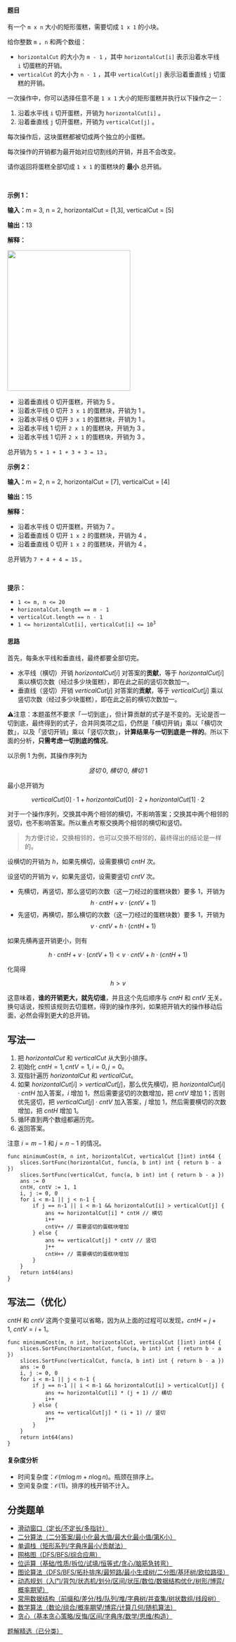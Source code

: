 #### 题目

<p>有一个&nbsp;<code>m x n</code>&nbsp;大小的矩形蛋糕，需要切成&nbsp;<code>1 x 1</code>&nbsp;的小块。</p>

<p>给你整数&nbsp;<code>m</code>&nbsp;，<code>n</code>&nbsp;和两个数组：</p>

<ul>
	<li><code>horizontalCut</code> 的大小为&nbsp;<code>m - 1</code>&nbsp;，其中&nbsp;<code>horizontalCut[i]</code>&nbsp;表示沿着水平线 <code>i</code>&nbsp;切蛋糕的开销。</li>
	<li><code>verticalCut</code> 的大小为&nbsp;<code>n - 1</code>&nbsp;，其中&nbsp;<code>verticalCut[j]</code>&nbsp;表示沿着垂直线&nbsp;<code>j</code>&nbsp;切蛋糕的开销。</li>
</ul>

<p>一次操作中，你可以选择任意不是&nbsp;<code>1 x 1</code>&nbsp;大小的矩形蛋糕并执行以下操作之一：</p>

<ol>
	<li>沿着水平线&nbsp;<code>i</code>&nbsp;切开蛋糕，开销为&nbsp;<code>horizontalCut[i]</code>&nbsp;。</li>
	<li>沿着垂直线&nbsp;<code>j</code>&nbsp;切开蛋糕，开销为&nbsp;<code>verticalCut[j]</code>&nbsp;。</li>
</ol>

<p>每次操作后，这块蛋糕都被切成两个独立的小蛋糕。</p>

<p>每次操作的开销都为最开始对应切割线的开销，并且不会改变。</p>

<p>请你返回将蛋糕全部切成&nbsp;<code>1 x 1</code>&nbsp;的蛋糕块的&nbsp;<strong>最小</strong>&nbsp;总开销。</p>

<p>&nbsp;</p>

<p><strong class="example">示例 1：</strong></p>

<div class="example-block">
<p><span class="example-io"><b>输入：</b>m = 3, n = 2, horizontalCut = [1,3], verticalCut = [5]</span></p>

<p><span class="example-io"><b>输出：</b>13</span></p>

<p><strong>解释：</strong></p>

<p><img alt="" src="https://assets.leetcode.com/uploads/2024/06/04/ezgifcom-animated-gif-maker-1.gif" style="width: 280px; height: 320px;" /></p>

<ul>
	<li>沿着垂直线 0 切开蛋糕，开销为 5 。</li>
	<li>沿着水平线 0 切开&nbsp;<code>3 x 1</code>&nbsp;的蛋糕块，开销为 1 。</li>
	<li>沿着水平线 0 切开 <code>3 x 1</code>&nbsp;的蛋糕块，开销为 1 。</li>
	<li>沿着水平线 1 切开 <code>2 x 1</code>&nbsp;的蛋糕块，开销为 3 。</li>
	<li>沿着水平线 1 切开 <code>2 x 1</code>&nbsp;的蛋糕块，开销为 3 。</li>
</ul>

<p>总开销为&nbsp;<code>5 + 1 + 1 + 3 + 3 = 13</code>&nbsp;。</p>
</div>

<p><strong class="example">示例 2：</strong></p>

<div class="example-block">
<p><span class="example-io"><b>输入：</b>m = 2, n = 2, horizontalCut = [7], verticalCut = [4]</span></p>

<p><span class="example-io"><b>输出：</b>15</span></p>

<p><strong>解释：</strong></p>

<ul>
	<li>沿着水平线 0 切开蛋糕，开销为 7 。</li>
	<li>沿着垂直线 0 切开&nbsp;<code>1 x 2</code>&nbsp;的蛋糕块，开销为 4 。</li>
	<li>沿着垂直线 0 切开&nbsp;<code>1 x 2</code>&nbsp;的蛋糕块，开销为 4 。</li>
</ul>

<p>总开销为&nbsp;<code>7 + 4 + 4 = 15</code>&nbsp;。</p>
</div>

<p>&nbsp;</p>

<p><strong>提示：</strong></p>

<ul>
	<li><code>1 &lt;= m, n &lt;= 20</code></li>
	<li><code>horizontalCut.length == m - 1</code></li>
	<li><code>verticalCut.length == n - 1</code></li>
	<li><code>1 &lt;= horizontalCut[i], verticalCut[i] &lt;= 10<sup>3</sup></code></li>
</ul>

#### 思路

首先，每条水平线和垂直线，最终都要全部切完。

- 水平线（横切）开销 $\textit{horizontalCut}[i]$ 对答案的**贡献**，等于 $\textit{horizontalCut}[i]$ 乘以横切次数（经过多少块蛋糕），即在此之前的竖切次数加一。
- 垂直线（竖切）开销 $\textit{verticalCut}[j]$ 对答案的**贡献**，等于 $\textit{verticalCut}[j]$ 乘以竖切次数（经过多少块蛋糕），即在此之前的横切次数加一。

⚠注意：本题虽然不要求「一切到底」，但计算贡献的式子是不变的。无论是否一切到底，最终得到的式子，合并同类项之后，仍然是「横切开销」乘以「横切次数」，以及「竖切开销」乘以「竖切次数」，**计算结果与一切到底是一样的**。所以下面的分析，**只需考虑一切到底的情况**。

以示例 1 为例，其操作序列为

$$
竖切\ 0,\ 横切\ 0,\ 横切\ 1
$$

最小总开销为

$$
\textit{verticalCut}[0]\cdot 1 + \textit{horizontalCut}[0] \cdot 2 + \textit{horizontalCut}[1] \cdot 2
$$

对于一个操作序列，交换其中两个相邻的横切，不影响答案；交换其中两个相邻的竖切，也不影响答案。所以重点考察交换两个相邻的横切和竖切。

> 为方便讨论，交换相邻的，也可以交换不相邻的，最终得出的结论是一样的。

设横切的开销为 $h$，如果先横切，设需要横切 $\textit{cntH}$ 次。

设竖切的开销为 $v$，如果先竖切，设需要竖切 $\textit{cntV}$ 次。

- 先横切，再竖切，那么竖切的次数（这一刀经过的蛋糕块数）要多 $1$，开销为
  $$
  h\cdot \textit{cntH} + v\cdot (\textit{cntV}+1)
  $$
- 先竖切，再横切，那么横切的次数（这一刀经过的蛋糕块数）要多 $1$，开销为
  $$
  v\cdot \textit{cntV} + h\cdot (\textit{cntH}+1)
  $$

如果先横再竖开销更小，则有

$$
h\cdot \textit{cntH} + v\cdot (\textit{cntV}+1) < v\cdot \textit{cntV} + h\cdot (\textit{cntH}+1)
$$

化简得

$$
h > v
$$

这意味着，**谁的开销更大，就先切谁**，并且这个先后顺序与 $\textit{cntH}$ 和 $\textit{cntV}$ 无关。换句话说，按照该规则去切蛋糕，得到的操作序列，如果把开销大的操作移动后面，必然会得到更大的总开销。

## 写法一

1. 把 $\textit{horizontalCut}$ 和 $\textit{verticalCut}$ 从大到小排序。
2. 初始化 $\textit{cntH} = 1, \textit{cntV} = 1, i = 0, j = 0$。
3. 双指针遍历 $\textit{horizontalCut}$ 和 $\textit{verticalCut}$。
4. 如果 $\textit{horizontalCut}[i] > \textit{verticalCut}[j]$，那么优先横切，把 $\textit{horizontalCut}[i]\cdot \textit{cntH}$ 加入答案，$i$ 增加 $1$，然后需要竖切的次数增加，把 $\textit{cntV}$ 增加 $1$；否则优先竖切，把 $\textit{verticalCut}[j]\cdot \textit{cntV}$ 加入答案，$j$ 增加 $1$，然后需要横切的次数增加，把 $\textit{cntH}$ 增加 $1$。
5. 循环直到两个数组都遍历完。
6. 返回答案。

注意 $i=m-1$ 和 $j=n-1$ 的情况。

```
func minimumCost(m, n int, horizontalCut, verticalCut []int) int64 {
	slices.SortFunc(horizontalCut, func(a, b int) int { return b - a })
	slices.SortFunc(verticalCut, func(a, b int) int { return b - a })
	ans := 0
	cntH, cntV := 1, 1
	i, j := 0, 0
	for i < m-1 || j < n-1 {
		if j == n-1 || i < m-1 && horizontalCut[i] > verticalCut[j] {
			ans += horizontalCut[i] * cntH // 横切
			i++
			cntV++ // 需要竖切的蛋糕块增加
		} else {
			ans += verticalCut[j] * cntV // 竖切
			j++
			cntH++ // 需要横切的蛋糕块增加
		}
	}
	return int64(ans)
}
```

## 写法二（优化）

$\textit{cntH}$ 和 $\textit{cntV}$ 这两个变量可以省略，因为从上面的过程可以发现，$\textit{cntH}=j+1,\ \textit{cntV}=i+1$。

```
func minimumCost(m, n int, horizontalCut, verticalCut []int) int64 {
	slices.SortFunc(horizontalCut, func(a, b int) int { return b - a })
	slices.SortFunc(verticalCut, func(a, b int) int { return b - a })
	ans := 0
	i, j := 0, 0
	for i < m-1 || j < n-1 {
		if j == n-1 || i < m-1 && horizontalCut[i] > verticalCut[j] {
			ans += horizontalCut[i] * (j + 1) // 横切
			i++
		} else {
			ans += verticalCut[j] * (i + 1) // 竖切
			j++
		}
	}
	return int64(ans)
}
```

#### 复杂度分析

- 时间复杂度：$\mathcal{O}(m\log m + n\log n)$。瓶颈在排序上。
- 空间复杂度：$\mathcal{O}(1)$。排序的栈开销不计入。

## 分类题单

- [滑动窗口（定长/不定长/多指针）](https://leetcode.cn/circle/discuss/0viNMK/)
- [二分算法（二分答案/最小化最大值/最大化最小值/第K小）](https://leetcode.cn/circle/discuss/SqopEo/)
- [单调栈（矩形系列/字典序最小/贡献法）](https://leetcode.cn/circle/discuss/9oZFK9/)
- [网格图（DFS/BFS/综合应用）](https://leetcode.cn/circle/discuss/YiXPXW/)
- [位运算（基础/性质/拆位/试填/恒等式/贪心/脑筋急转弯）](https://leetcode.cn/circle/discuss/dHn9Vk/)
- [图论算法（DFS/BFS/拓扑排序/最短路/最小生成树/二分图/基环树/欧拉路径）](https://leetcode.cn/circle/discuss/01LUak/)
- [动态规划（入门/背包/状态机/划分/区间/状压/数位/数据结构优化/树形/博弈/概率期望）](https://leetcode.cn/circle/discuss/tXLS3i/)
- [常用数据结构（前缀和/差分/栈/队列/堆/字典树/并查集/树状数组/线段树）](https://leetcode.cn/circle/discuss/mOr1u6/)
- [数学算法（数论/组合/概率期望/博弈/计算几何/随机算法）](https://leetcode.cn/circle/discuss/IYT3ss/)
- [贪心（基本贪心策略/反悔/区间/字典序/数学/思维/构造）](https://leetcode.cn/circle/discuss/g6KTKL/)

[题解精选（已分类）](https://github.com/EndlessCheng/codeforces-go/blob/master/leetcode/SOLUTIONS.md)
